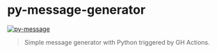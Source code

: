 # py-message-generator
[![py-message](https://github.com/atrakic/py-message-generator/actions/workflows/py-message.yml/badge.svg)](https://github.com/atrakic/py-message-generator/actions/workflows/py-report.yml)

> Simple message generator with Python triggered by GH Actions.

